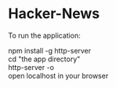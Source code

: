 # Hacker-News

To run the application:  

npm install -g http-server  
cd "the app directory"  
http-server -o   
open localhost in your browser  
